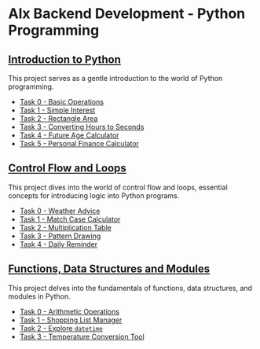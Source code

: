 # Alx Backend Development - Python Programming

## [Introduction to Python](./python_introduction/)

This project serves as a gentle introduction to the world of Python programming.

- [Task 0 - Basic Operations](./python_introduction/basic_operations.py)
- [Task 1 - Simple Interest](./python_introduction/simple_interest.py)
- [Task 2 - Rectangle Area](./python_introduction/rectangle_area.py)
- [Task 3 - Converting Hours to Seconds](./python_introduction/hours_to_seconds.py)
- [Task 4 - Future Age Calculator](./python_introduction/future_age_calculator.py)
- [Task 5 - Personal Finance Calculator](./python_introduction/finance_calculator.py)

## [Control Flow and Loops](./control-flow/)

This project dives into the world of control flow and loops, essential concepts for introducing logic into Python programs.

- [Task 0 - Weather Advice](./control-flow/weather_advice.py)
- [Task 1 - Match Case Calculator](./control-flow/match_case_calculator.py)
- [Task 2 - Multiplication Table](./control-flow/multiplication_table.py)
- [Task 3 - Pattern Drawing](./control-flow/pattern_drawing.py)
- [Task 4 - Daily Reminder](./control-flow/daily_reminder.py)


## [Functions, Data Structures and Modules](./fns_and_dsa/)

This project delves into the fundamentals of functions, data structures, and modules in Python.

- [Task 0 - Arithmetic Operations](./fns_and_dsa/arithmetic_operations.py)
- [Task 1 - Shopping List Manager](./fns_and_dsa/shopping_list_manager.py)
- [Task 2 - Explore `datetime`](./fns_and_dsa/explore_datetime.py)
- [Task 3 - Temperature Conversion Tool](./fns_and_dsa/temp_conversion_tool.py)


